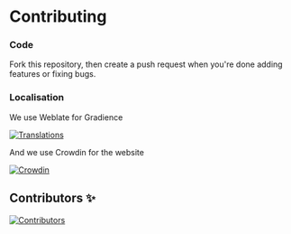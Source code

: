 # Contributing

### Code
Fork this repository, then create a push request when you're done adding features or fixing bugs.

### Localisation

We use Weblate for Gradience

[![Translations](https://hosted.weblate.org/widgets/GradienceTeam/-/multi-auto.svg)](https://hosted.weblate.org/engage/GradienceTeam)

And we use Crowdin for the website

[![Crowdin](https://badges.crowdin.net/e/dc4050b7c8eb0245af602d2902fef593/localized.svg)](https://atrophaneura.crowdin.com/gradience)

## Contributors ✨

[![Contributors](https://contrib.rocks/image?repo=GradienceTeam/Gradience)](https://github.com/GradienceTeam/Gradience/graphs/contributors)
